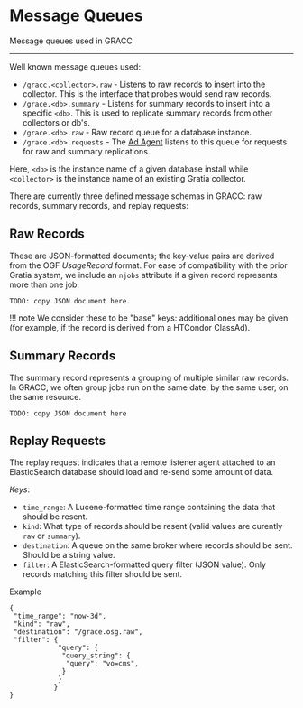 # Message Queues

Message queues used in GRACC

---

Well known message queues used:

* `/gracc.<collector>.raw` - Listens to raw records to insert into the collector.  This is the interface that probes would send raw records.
* `/grace.<db>.summary` - Listens for summary records to insert into a specific `<db>`.  This is used to replicate summary records from other collectors or db's.
* `/grace.<db>.raw` - Raw record queue for a database instance.
* `/grace.<db>.requests` - The [Ad Agent](agent-arch.md) listens to this queue for requests for raw and summary replications.

Here, `<db>` is the instance name of a given database install while `<collector>` is the instance name of an existing Gratia collector.

There are currently three defined message schemas in GRACC: raw records, summary records, and replay requests:

Raw Records
-----------

These are JSON-formatted documents; the key-value pairs are derived from the OGF *UsageRecord* format.  For ease of compatibility with the prior Gratia system, we include an `njobs` attribute if a given record represents more than one job.
```
TODO: copy JSON document here.
```

!!! note
    We consider these to be "base" keys: additional ones may be given (for example, if the record is derived from a HTCondor ClassAd).

Summary Records
---------------

The summary record represents a grouping of multiple similar raw records.  In GRACC, we often group jobs run on the same date, by the same user, on the same resource.
```
TODO: copy JSON document here
```

Replay Requests
---------------

The replay request indicates that a remote listener agent attached to an ElasticSearch database should load and re-send some amount of data.

*Keys*:

* `time_range`: A Lucene-formatted time range containing the data that should be resent.
* `kind`: What type of records should be resent (valid values are curently `raw` or `summary`).
* `destination`: A queue on the same broker where records should be sent.  Should be a string value.
* `filter`: A ElasticSearch-formatted query filter (JSON value).  Only records matching this filter should be sent.

Example
```
{
 "time_range": "now-3d",
 "kind": "raw",
 "destination": "/grace.osg.raw",
 "filter": {
            "query": {
             "query_string": {
              "query": "vo=cms",
             }
            }
           }
}
```

